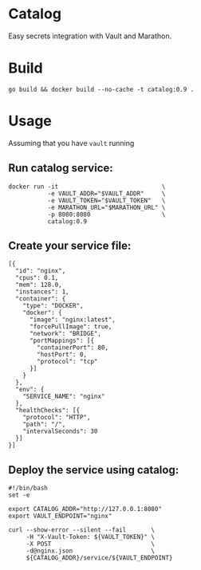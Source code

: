 # Catalog
Easy secrets integration with Vault and Marathon.

# Build

```
go build && docker build --no-cache -t catalog:0.9 .
```

# Usage

Assuming that you have `vault` running

## Run catalog service:

```
docker run -it                             \
           -e VAULT_ADDR="$VAULT_ADDR"     \
           -e VAULT_TOKEN="$VAULT_TOKEN"   \
           -e MARATHON_URL="$MARATHON_URL" \
           -p 8080:8080                    \
           catalog:0.9
```

## Create your service file:
```
[{
  "id": "nginx",
  "cpus": 0.1,
  "mem": 128.0,
  "instances": 1,
  "container": {
    "type": "DOCKER",
    "docker": {
      "image": "nginx:latest",
      "forcePullImage": true,
      "network": "BRIDGE",
      "portMappings": [{
        "containerPort": 80,
        "hostPort": 0,
        "protocol": "tcp"
      }]
    }
  },
  "env": {
    "SERVICE_NAME": "nginx"
  },
  "healthChecks": [{
    "protocol": "HTTP",
    "path": "/",
    "intervalSeconds": 30
  }]
}]
```

## Deploy the service using catalog:

```
#!/bin/bash
set -e

export CATALOG_ADDR="http://127.0.0.1:8080"
export VAULT_ENDPOINT="nginx"

curl --show-error --silent --fail       \
     -H "X-Vault-Token: ${VAULT_TOKEN}" \
     -X POST                            \
     -d@nginx.json                      \
     ${CATALOG_ADDR}/service/${VAULT_ENDPOINT}
```
